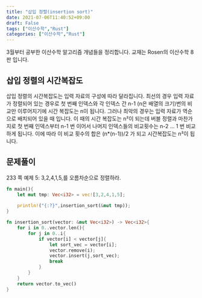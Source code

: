 ```yaml
---
title: "삽입 정렬(insertion sort)"
date: 2021-07-06T11:40:52+09:00
draft: False
tags: ["이산수학","Rust"]
categories: ["이산수학","Rust"]
---
```


3월부터 공부한 이산수학 알고리즘 개념들을 정리합니다. 교재는 Rosen의 이산수학 8판 입니다.

## 삽입 정렬의 시간복잡도

삽입 정렬의 시간복잡도는 입력 자료의 구성에 따라 달라집니다. 최선의 경우 입력 자료가 정렬되어 있는 경우로 첫 번째 인덱스와 각 인덱스 간 n-1 (n은 배열의 크기)번의 비교만 이루어지기에 시간 복잡도는 n이 됩니다. 그러나 최악의 경우는 입력 자료가 역순으로 배치되어 있을 때 입니다. 이 때의 시간 복잡도는 n²이 되는데 버블 정렬과 마찬가지로 첫 번째 인덱스부터 n-1 번 이어서 나머지 인덱스들의 비교횟수는 n-2 ... 1 번 비교하게 됩니다. 이에 따라 이 비교 횟수의 합은 (n*(n-1))/2 가 되고 시간복잡도는 n²이 됩니다.

## 문제풀이

233 쪽 예제 5: 3,2,4,1,5,를 오름차순으로 정렬하라.

```Rust
fn main(){
    let mut tmp: Vec<i32> = vec![3,2,4,1,5];
        
    println!("{:?}",insertion_sort(&mut tmp));
}

fn insertion_sort(vector: &mut Vec<i32>) -> Vec<i32>{
    for i in 0..vector.len(){
        for j in 0..i{
            if vector[i] < vector[j]{
                let sort_vec = vector[i];
                vector.remove(i);
                vector.insert(j,sort_vec);
                break
            }
        } 
    }
    return vector.to_vec()   
}
```